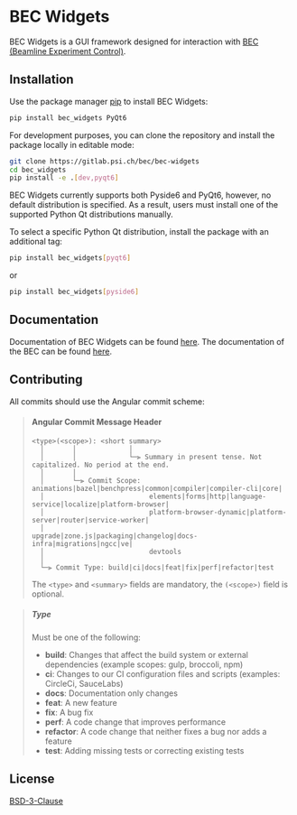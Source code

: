 # BEC Widgets

BEC Widgets is a GUI framework designed for interaction with [BEC (Beamline Experiment Control)](https://gitlab.psi.ch/bec/bec).
## Installation

Use the package manager [pip](https://pip.pypa.io/en/stable/) to install BEC Widgets:

```bash
pip install bec_widgets PyQt6
```

For development purposes, you can clone the repository and install the package locally in editable mode:

```bash
git clone https://gitlab.psi.ch/bec/bec-widgets
cd bec_widgets
pip install -e .[dev,pyqt6]
```

BEC Widgets currently supports both Pyside6 and PyQt6, however, no default distribution is specified. As a result, users must install one of the supported
Python Qt distributions manually.

To select a specific Python Qt distribution, install the package with an additional tag:

```bash
pip install bec_widgets[pyqt6]
```
or 

```bash
pip install bec_widgets[pyside6]
```
## Documentation

Documentation of BEC Widgets can be found [here](https://bec-widgets.readthedocs.io/en/latest/). The documentation of the BEC can be found [here](https://bec.readthedocs.io/en/latest/).

## Contributing

All commits should use the Angular commit scheme:

> #### <a name="commit-header"></a>Angular Commit Message Header
> 
> ```
> <type>(<scope>): <short summary>
>   │       │             │
>   │       │             └─⫸ Summary in present tense. Not capitalized. No period at the end.
>   │       │
>   │       └─⫸ Commit Scope: animations|bazel|benchpress|common|compiler|compiler-cli|core|
>   │                          elements|forms|http|language-service|localize|platform-browser|
>   │                          platform-browser-dynamic|platform-server|router|service-worker|
>   │                          upgrade|zone.js|packaging|changelog|docs-infra|migrations|ngcc|ve|
>   │                          devtools
>   │
>   └─⫸ Commit Type: build|ci|docs|feat|fix|perf|refactor|test
> ```
> 
> The `<type>` and `<summary>` fields are mandatory, the `(<scope>)` field is optional.

> ##### Type
> 
> Must be one of the following:
> 
> * **build**: Changes that affect the build system or external dependencies (example scopes: gulp, broccoli, npm)
> * **ci**: Changes to our CI configuration files and scripts (examples: CircleCi, SauceLabs)
> * **docs**: Documentation only changes
> * **feat**: A new feature
> * **fix**: A bug fix
> * **perf**: A code change that improves performance
> * **refactor**: A code change that neither fixes a bug nor adds a feature
> * **test**: Adding missing tests or correcting existing tests

## License

[BSD-3-Clause](https://choosealicense.com/licenses/bsd-3-clause/)